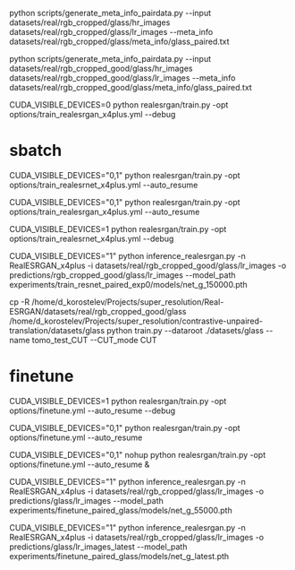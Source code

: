 






python scripts/generate_meta_info_pairdata.py --input datasets/real/rgb_cropped/glass/hr_images datasets/real/rgb_cropped/glass/lr_images --meta_info datasets/real/rgb_cropped/glass/meta_info/glass_paired.txt


python scripts/generate_meta_info_pairdata.py --input datasets/real/rgb_cropped_good/glass/hr_images datasets/real/rgb_cropped_good/glass/lr_images --meta_info datasets/real/rgb_cropped_good/glass/meta_info/glass_paired.txt


CUDA_VISIBLE_DEVICES=0 python realesrgan/train.py -opt options/train_realesrgan_x4plus.yml --debug


# sbatch

CUDA_VISIBLE_DEVICES="0,1" python realesrgan/train.py -opt options/train_realesrnet_x4plus.yml --auto_resume

CUDA_VISIBLE_DEVICES="0,1" python realesrgan/train.py -opt options/train_realesrgan_x4plus.yml --auto_resume



CUDA_VISIBLE_DEVICES=1  python realesrgan/train.py -opt options/train_realesrnet_x4plus.yml --debug

CUDA_VISIBLE_DEVICES="1" python inference_realesrgan.py -n RealESRGAN_x4plus -i datasets/real/rgb_cropped_good/glass/lr_images -o predictions/rgb_cropped_good/glass/lr_images --model_path experiments/train_resnet_paired_exp0/models/net_g_150000.pth



cp -R /home/d_korostelev/Projects/super_resolution/Real-ESRGAN/datasets/real/rgb_cropped_good/glass /home/d_korostelev/Projects/super_resolution/contrastive-unpaired-translation/datasets/glass
python train.py --dataroot ./datasets/glass --name tomo_test_CUT --CUT_mode CUT

# finetune
CUDA_VISIBLE_DEVICES=1  python realesrgan/train.py -opt options/finetune.yml --auto_resume --debug


CUDA_VISIBLE_DEVICES="0,1" python realesrgan/train.py -opt options/finetune.yml --auto_resume


CUDA_VISIBLE_DEVICES="0,1"  nohup python realesrgan/train.py -opt options/finetune.yml --auto_resume &


CUDA_VISIBLE_DEVICES="1" python inference_realesrgan.py -n RealESRGAN_x4plus -i datasets/real/rgb_cropped/glass/lr_images -o predictions/glass/lr_images --model_path experiments/finetune_paired_glass/models/net_g_55000.pth


CUDA_VISIBLE_DEVICES="1" python inference_realesrgan.py -n RealESRGAN_x4plus -i datasets/real/rgb_cropped/glass/lr_images -o predictions/glass/lr_images_latest --model_path experiments/finetune_paired_glass/models/net_g_latest.pth
